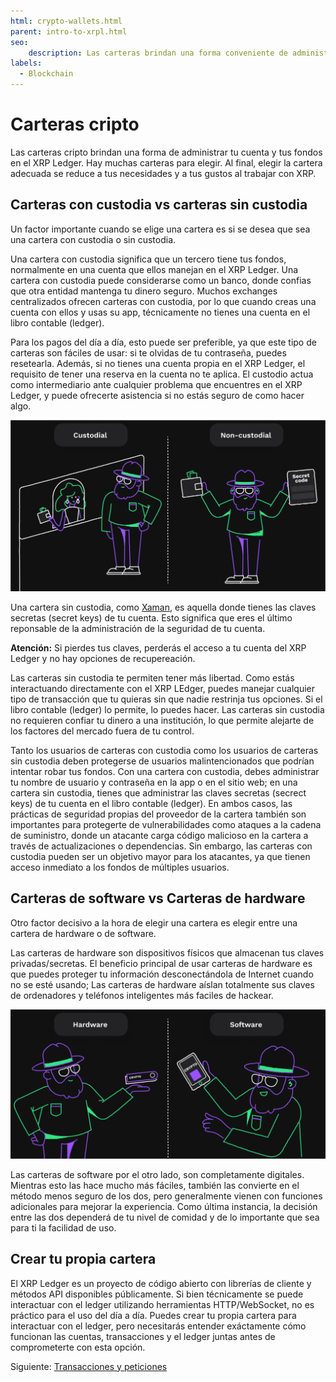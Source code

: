 ```yaml
---
html: crypto-wallets.html
parent: intro-to-xrpl.html
seo:
    description: Las carteras brindan una forma conveniente de administrar tu XRP en el XRP Ledger.
labels:
  - Blockchain
---
```

# Carteras cripto

Las carteras cripto brindan una forma de administrar tu cuenta y tus fondos en el XRP Ledger. Hay muchas carteras para elegir. Al final, elegir la cartera adecuada se reduce a tus necesidades y a tus gustos al trabajar con XRP.


## Carteras con custodia vs carteras sin custodia

Un factor importante cuando se elige una cartera es si se desea que sea una cartera con custodia o sin custodia.

Una cartera con custodia significa que un tercero tiene tus fondos, normalmente en una cuenta que ellos manejan en el XRP Ledger. Una cartera con custodia puede considerarse como un banco, donde confias que otra entidad mantenga tu dinero seguro. Muchos exchanges centralizados ofrecen carteras con custodia, por lo que cuando creas una cuenta con ellos y usas su app, técnicamente no tienes una cuenta en el libro contable (ledger).

Para los pagos del día a día, esto puede ser preferible, ya que este tipo de carteras son fáciles de usar: si te olvidas de tu contraseña, puedes resetearla. Además, si no tienes una cuenta propia en el XRP Ledger, el requisito de tener una reserva en la cuenta no te aplica. El custodio actua como intermediario ante cualquier problema que encuentres en el XRP Ledger, y puede ofrecerte asistencia si no estás seguro de como hacer algo.

![Carteras con custodia vs carteras sin custodia](/docs/img/introduction15-custodial-non-custodial.png)

Una cartera sin custodia, como [Xaman](https://Xaman.app/), es aquella donde tienes las claves secretas (secret keys) de tu cuenta. Esto significa que eres el último reponsable de la administración de la seguridad de tu cuenta.

**Atención:** Si pierdes tus claves, perderás el acceso a tu cuenta del XRP Ledger y no hay opciones de recupereación.

Las carteras sin custodia te permiten tener más libertad. Como estás interactuando directamente con el XRP LEdger, puedes manejar cualquier tipo de transacción que tu quieras sin que nadie restrinja tus opciones. Si el libro contable (ledger) lo permite, lo puedes hacer. Las carteras sin custodia no requieren confiar tu dinero a una institución, lo que permite alejarte de los factores del mercado fuera de tu control.

Tanto los usuarios de carteras con custodia como los usuarios de carteras sin custodia deben protegerse de usuarios malintencionados que podrían intentar robar tus fondos. Con una cartera con custodia, debes administrar tu nombre de usuario y contraseña en la app o en el sitio web; en una cartera sin custodia, tienes que administrar las claves secretas (secrect keys) de tu cuenta en el libro contable (ledger). En ambos casos, las prácticas de seguridad propias del proveedor de la cartera también son importantes para protegerte de vulnerabilidades como ataques a la cadena de suministro, donde un atacante carga código malicioso en la cartera a través de actualizaciones o dependencias. Sin embargo, las carteras con custodia pueden ser un objetivo mayor para los atacantes, ya que tienen acceso inmediato a los fondos de múltiples usuarios.


## Carteras de software vs Carteras de hardware

Otro factor decisivo a la hora de elegir una cartera es elegir entre una cartera de hardware o de software.

Las carteras de hardware son dispositivos físicos que almacenan tus claves privadas/secretas. El beneficio principal de usar carteras de hardware es que puedes proteger tu información desconectándola de Internet cuando no se esté usando; Las carteras de hardware aíslan totalmente sus claves de ordenadores y teléfonos inteligentes más faciles de hackear.

![Carteras de Hardware vs. Software](/docs/img/introduction16-hardware-software.png)

Las carteras de software por el otro lado, son completamente digitales. Mientras esto las hace mucho más fáciles, también las convierte en el método menos seguro de los dos, pero generalmente vienen con funciones adicionales para mejorar la experiencia. Como última instancia, la decisión entre las dos dependerá de tu nivel de comidad y de lo importante que sea para ti la facilidad de uso.


## Crear tu propia cartera

El XRP Ledger es un proyecto de código abierto con librerías de cliente y métodos API disponibles públicamente. Si bien técnicamente se puede interactuar con el ledger utilizando herramientas HTTP/WebSocket, no es práctico para el uso del día a día. Puedes crear tu propia cartera para interactuar con el ledger, pero necesitarás entender exáctamente cómo funcionan las cuentas, transacciones y el ledger juntas antes de comprometerte con esta opción.


Siguiente: [Transacciones y peticiones](transactions-and-requests.md)
